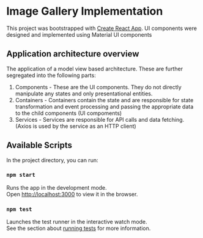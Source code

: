 # Image Gallery Implementation

This project was bootstrapped with [Create React App](https://github.com/facebook/create-react-app).
UI components were designed and implemented using Material UI components

## Application architecture overview

The application of a model view based architecture. These are further segregated into the following parts:
1) Components - These are the UI components. They do not directly manipulate any states and only presentational entities.
2) Containers - Containers contain the state and are responsible for state transformation and event processing and passing the appropriate data to the child components (UI compoments)
3) Services - Services are responsible for API calls and data fetching. (Axios is used by the service as an HTTP client)


## Available Scripts

In the project directory, you can run:

### `npm start`

Runs the app in the development mode.\
Open [http://localhost:3000](http://localhost:3000) to view it in the browser.

### `npm test`

Launches the test runner in the interactive watch mode.\
See the section about [running tests](https://facebook.github.io/create-react-app/docs/running-tests) for more information.
